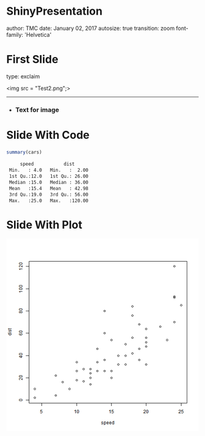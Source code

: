 <style>
.exclaim .reveal .state-background {
  background: PaleGoldenRod ;
} 


.exclaim .reveal p {
  color: red;
}

</style>



ShinyPresentation
========================================================
author: TMC
date: January 02,  2017
autosize: true
transition: zoom
font-family: 'Helvetica'

  

First Slide
========================================================
type: exclaim

<img src = "Test2.png";></img>
***
- <h3>Text for image</h3>


Slide With Code
========================================================



```r
summary(cars)
```

```
     speed           dist       
 Min.   : 4.0   Min.   :  2.00  
 1st Qu.:12.0   1st Qu.: 26.00  
 Median :15.0   Median : 36.00  
 Mean   :15.4   Mean   : 42.98  
 3rd Qu.:19.0   3rd Qu.: 56.00  
 Max.   :25.0   Max.   :120.00  
```

Slide With Plot
========================================================

![plot of chunk unnamed-chunk-2](ShinyPresentation-figure/unnamed-chunk-2-1.png)
